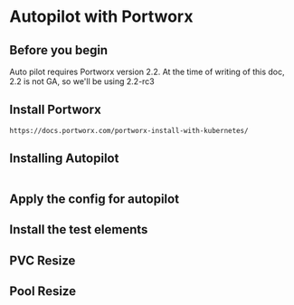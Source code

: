 # Autopilot with Portworx

## Before you begin
Auto pilot requires Portworx version 2.2. 
At the time of writing of this doc, 2.2 is not GA, so we'll be using 2.2-rc3 

## Install Portworx
```
https://docs.portworx.com/portworx-install-with-kubernetes/
```

## Installing Autopilot
```

```

## Apply the config for autopilot

## Install the test elements


## PVC Resize

## Pool Resize